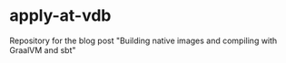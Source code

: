 # apply-at-vdb

Repository for the blog post "Building native images and compiling with GraalVM and sbt"
